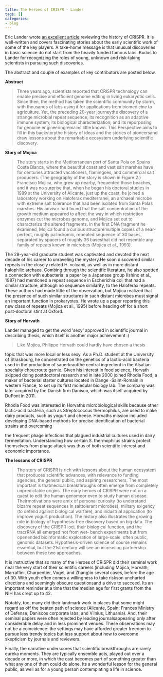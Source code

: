 ```yaml
---
title: The Heroes of CRISPR - Lander
tags: []
categories:
- blog
---
```

Eric Lander wrote [an excellent
article](http://www.cell.com/abstract/S0092-8674\(15\)01705-5) reviewing the
history of CRISPR. It is well-written and covers fascinating stories about the
early scientific work of some of the key players. A take-home message is that
unusual discoveries in basic science do not start from the heavily funded
famous labs. Kudos to Lander for recognizing the roles of young, unknown and
risk-taking scientists in pursuing such discoveries.
<!--more-->

The abstract and couple of examples of key contributors are posted below.

**Abstract**

> Three years ago, scientists reported that CRISPR technology can enable
precise and efficient genome editing in living eukaryotic cells. Since then,
the method has taken the scientific community by storm, with thousands of labs
using it for applications from biomedicine to agriculture. Yet, the preceding
20-year journeythe discovery of a strange microbial repeat sequence; its
recognition as an adaptive immune system; its biological characterization; and
its repurposing for genome engineeringremains little known. This Perspective
aims to fill in this backstorythe history of ideas and the stories of
pioneersand draw lessons about the remarkable ecosystem underlying scientific
discovery.

**Story of Mojica**

> The story starts in the Mediterranean port of Santa Pola on Spains Costa
Blanca, where the beautiful coast and vast salt marshes have for centuries
attracted vacationers, flamingoes, and commercial salt producers. (The
geography of the story is shown in Figure 2.) Francisco Mojica, who grew up
nearby, frequented those beaches, and it was no surprise that, when he began
his doctoral studies in 1989 at the University of Alicante, just up the coast,
he joined a laboratory working on Haloferax mediterranei, an archaeal microbe
with extreme salt tolerance that had been isolated from Santa Polas marshes.
His advisor had found that the salt concentration of the growth medium
appeared to affect the way in which restriction enzymes cut the microbes
genome, and Mojica set out to characterize the altered fragments. In the first
DNA fragment he examined, Mojica found a curious structuremultiple copies of a
near-perfect, roughly palindromic, repeated sequence of 30 bases, separated by
spacers of roughly 36 basesthat did not resemble any family of repeats known
in microbes (Mojica et al., 1993).

The 28-year-old graduate student was captivated and devoted the next decade of
his career to unraveling the mystery.He soon discovered similar repeats in the
closely related H. volcanii, as well as in more distant halophilic archaea.
Combing through the scientific literature, he also spotted a connection with
eubacteria: a paper by a Japanese group (Ishino et al., 1987) had mentioned a
repeat sequence in Escherichia coli that had a similar structure, although no
sequence similarity, to the Haloferax repeats. These authors had made little
of the observation, but Mojica realized that the presence of such similar
structures in such distant microbes must signal an important function in
prokaryotes. He wrote up a paper reporting this new class of repeats (Mojica
et al., 1995) before heading off for a short post-doctoral stint at Oxford.

**Story of Horvath**

Lander managed to get the word 'sexy' approved in scientific journal in
describing thesis, which itself is another major achievement :)

> Like Mojica, Philippe Horvath could hardly have chosen a thesis

topic that was more local or less sexy. As a Ph.D. student at the University
of Strasbourg, he concentrated on the genetics of a lactic-acid bacteria used
in the production of sauerkrautthe central ingredient in the Alsatian
specialty choucroute garnie. Given his interest in food science, Horvath
skipped doing postdoctoral research and in late 2000 joined Rhodia Food, a
maker of bacterial starter cultures located in Dange -Saint-Romain in western
France, to set up its first molecular biology lab. The company was later
acquired by the Danish firm Danisco, which was itself acquired by DuPont in
2011.

Rhodia Food was interested in Horvaths microbiological skills because other
lactic-acid bacteria, such as Streptococcus thermophilus, are used to make
dairy products, such as yogurt and cheese. Horvaths mission included
developing DNA-based methods for precise identification of bacterial strains
and overcoming

the frequent phage infections that plagued industrial cultures used in dairy
fermentation. Understanding how certain S. thermophilus strains protect
themselves from phage attack was thus of both scientific interest and economic
importance.

**The lessons of CRISPR**

> The story of CRISPR is rich with lessons about the human ecosystem that
produces scientific advances, with relevance to funding agencies, the general
public, and aspiring researchers. The most important is thatmedical
breakthroughs often emerge from completely unpredictable origins. The early
heroes of CRISPR were not on a quest to edit the human genomeor even to study
human disease. Theirmotivations were amix of personal curiosity (to understand
bizarre repeat sequences in salttolerant microbes), military exigency (to
defend against biological warfare), and industrial application (to improve
yogurt production). The history also illustrates the growing role in biology
of hypothesis-free discovery based on big data. The discovery of the CRISPR
loci, their biological function, and the tracrRNA all emerged not from wet-
bench experiments but from openended bioinformatic exploration of large-scale,
often public, genomic datasets. Hypothesis-driven science of course remains
essential, but the 21st century will see an increasing partnership between
these two approaches.

It is instructive that so many of the Heroes of CRISPR did their seminal work
near the very start of their scientific careers (including Mojica, Horvath,
Marraffini, Charpentier, Vogel, and Zhang)in several cases, before the age of
30. With youth often comes a willingness to take riskson uncharted directions
and seemingly obscure questionsand a drive to succeed. Its an important
reminder at a time that the median age for first grants from the NIH has crept
up to 42.

Notably, too, many did their landmark work in places that some might regard as
off the beaten path of science (Alicante, Spain; Frances Ministry of Defense;
Daniscos corporate labs; and Vilnius, Lithuania). And, their seminal papers
were often rejected by leading journalsappearing only after considerable delay
and in less prominent venues. These observations may not be a coincidence: the
settings may have afforded greater freedom to pursue less trendy topics but
less support about how to overcome skepticism by journals and reviewers.

Finally, the narrative underscores that scientific breakthroughs are rarely
eureka moments. They are typically ensemble acts, played out over a decade or
more, in which the cast becomes part of something greater than what any one of
them could do alone. Its a wonderful lesson for the general public, as well as
for a young person contemplating a life in science.

